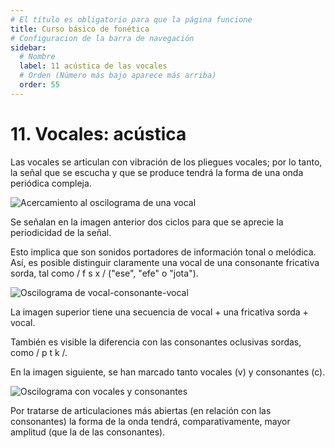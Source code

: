 ```yaml
---
# El título es obligatorio para que la página funcione
title: Curso básico de fonética
# Configuracion de la barra de navegación
sidebar:
  # Nombre
  label: 11 acústica de las vocales
  # Orden (Número más bajo aparece más arriba)
  order: 55
---
```

# 11. Vocales: acústica

Las vocales se articulan con vibración de los pliegues vocales; por lo tanto, la señal que se escucha y que se produce tendrá la forma de una onda periódica compleja.

![Acercamiento al oscilograma de una vocal](/imagenes/dos_ciclos_de_vocal.png)

Se señalan en la imagen anterior dos ciclos para que se aprecie la periodicidad de la señal.

Esto implica que son sonidos portadores de información tonal o melódica. Así, es posible distinguir claramente una vocal de una consonante fricativa sorda, tal como / f s x / ("ese", "efe" o "jota"). 

![Oscilograma de vocal-consonante-vocal](/imagenes/vocal_consonante_vocal.png)

La imagen superior tiene una secuencia de vocal + una fricativa sorda + vocal.


También es visible la diferencia con las consonantes oclusivas sordas, como / p t k /.

En la imagen siguiente, se han marcado tanto vocales (v) y consonantes (c).

![Oscilograma con vocales y consonantes](/imagenes/oscilograma_tier_cv_mefuemalenelksamen.png)

Por tratarse de articulaciones más abiertas (en relación con las consonantes) la forma de la onda tendrá, comparativamente, mayor amplitud (que la de las consonantes).




